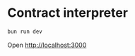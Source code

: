 # Contract interpreter


```bash
bun run dev
```

Open [http://localhost:3000](http://localhost:3000)
